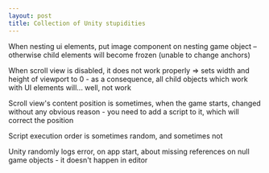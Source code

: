 ```yaml
---
layout: post
title: Collection of Unity stupidities
---
```


When nesting ui elements, put image component on nesting game object – otherwise child elements will become frozen (unable to change anchors)

When scroll view is disabled, it does not work properly => sets width and height of viewport to 0 - as a consequence, all child objects which work with UI elements will... well, not work

Scroll view's content position is sometimes, when the game starts, changed without any obvious reason - you need to add a script to it, which will correct the position

Script execution order is sometimes random, and sometimes not

Unity randomly logs error, on app start, about missing references on null game objects - it doesn't happen in editor

